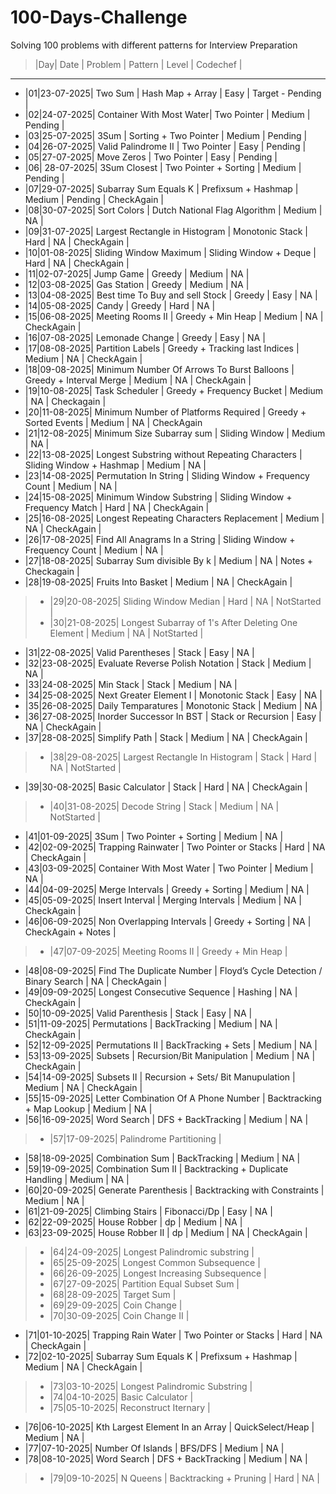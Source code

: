 # 100-Days-Challenge
Solving 100 problems with different patterns for Interview Preparation

>|Day|   Date   |    Problem    |       Pattern        |   Level   |       Codechef          |     
-----------------------------------------------------------------------------------------------------------------------------
* |01|23-07-2025| Two Sum       | Hash Map + Array     |   Easy    | Target - Pending        |
* |02|24-07-2025| Container With Most Water| Two Pointer | Medium |     Pending    |                            
* |03|25-07-2025| 3Sum | Sorting + Two Pointer | Medium | Pending | 
* |04|26-07-2025| Valid Palindrome II | Two Pointer | Easy | Pending |
* |05|27-07-2025| Move Zeros | Two Pointer | Easy | Pending |
* |06| 28-07-2025| 3Sum Closest | Two Pointer + Sorting | Medium | Pending |
* |07|29-07-2025| Subarray Sum Equals K | Prefixsum + Hashmap | Medium | Pending | CheckAgain |
* |08|30-07-2025| Sort Colors | Dutch National Flag Algorithm | Medium | NA |
* |09|31-07-2025| Largest Rectangle in Histogram | Monotonic Stack | Hard | NA | CheckAgain |
* |10|01-08-2025| Sliding Window Maximum | Sliding Window + Deque | Hard | NA | CheckAgain |
* |11|02-07-2025| Jump Game | Greedy | Medium | NA |
* |12|03-08-2025| Gas Station | Greedy | Medium | NA |
* |13|04-08-2025| Best time To Buy and sell Stock | Greedy | Easy | NA |
* |14|05-08-2025| Candy | Greedy | Hard | NA |
* |15|06-08-2025| Meeting Rooms II | Greedy + Min Heap | Medium | NA | CheckAgain |
* |16|07-08-2025| Lemonade Change | Greedy | Easy | NA | 
* |17|08-08-2025| Partition Labels | Greedy + Tracking last Indices | Medium | NA | CheckAgain |
* |18|09-08-2025| Minimum Number Of Arrows To Burst Balloons | Greedy + Interval Merge | Medium | NA | CheckAgain |
* |19|10-08-2025| Task Scheduler | Greedy + Frequency Bucket | Medium | NA | Checkagain |
* |20|11-08-2025| Minimum Number of Platforms Required | Greedy + Sorted Events | Medium | NA | CheckAgain
* |21|12-08-2025| Minimum Size Subarray sum | Sliding Window | Medium | NA |
* |22|13-08-2025| Longest Substring without Repeating Characters | Sliding Window + Hashmap | Medium | NA |
* |23|14-08-2025| Permutation In String | Sliding Window + Frequency Count | Medium | NA |
* |24|15-08-2025| Minimum Window Substring | Sliding Window + Frequency Match | Hard | NA | CheckAgain |
* |25|16-08-2025| Longest Repeating Characters Replacement | Medium | NA | CheckAgain |
* |26|17-08-2025| Find All Anagrams In a String | Sliding Window + Frequency  Count | Medium | NA |
* |27|18-08-2025| Subarray Sum divisible By k | Medium | NA | Notes + Checkagain |
* |28|19-08-2025| Fruits Into Basket | Medium | NA | CheckAgain |
> * |29|20-08-2025| Sliding Window Median | Hard | NA | NotStarted |
> * |30|21-08-2025| Longest Subarray of 1's After Deleting One Element | Medium | NA | NotStarted |
* |31|22-08-2025| Valid Parentheses | Stack | Easy | NA | 
* |32|23-08-2025| Evaluate Reverse Polish Notation | Stack | Medium | NA |
* |33|24-08-2025| Min Stack | Stack | Medium | NA |
* |34|25-08-2025| Next Greater Element I | Monotonic Stack | Easy | NA |
* |35|26-08-2025| Daily Temparatures | Monotonic Stack | Medium | NA |
* |36|27-08-2025| Inorder Successor In BST | Stack or Recursion | Easy | NA | CheckAgain |
* |37|28-08-2025| Simplify Path | Stack | Medium | NA | CheckAgain |
> * |38|29-08-2025| Largest Rectangle In Histogram | Stack | Hard | NA | NotStarted |
* |39|30-08-2025| Basic Calculator | Stack | Hard | NA | CheckAgain |
> * |40|31-08-2025| Decode String | Stack | Medium | NA | NotStarted |
* |41|01-09-2025| 3Sum | Two Pointer + Sorting | Medium | NA | 
* |42|02-09-2025| Trapping Rainwater | Two Pointer or Stacks | Hard | NA | CheckAgain |
* |43|03-09-2025| Container With Most Water | Two Pointer | Medium | NA |
* |44|04-09-2025| Merge Intervals | Greedy + Sorting | Medium | NA | 
* |45|05-09-2025| Insert Interval | Merging Intervals | Medium | NA | CheckAgain |
* |46|06-09-2025| Non Overlapping Intervals | Greedy + Sorting | NA | CheckAgain + Notes |
> * |47|07-09-2025| Meeting Rooms II | Greedy + Min Heap | 
* |48|08-09-2025| Find The Duplicate Number | Floyd’s Cycle Detection / Binary Search | NA | CheckAgain |
* |49|09-09-2025| Longest Consecutive Sequence | Hashing | NA | CheckAgain |
* |50|10-09-2025| Valid Parenthesis | Stack | Easy | NA |
* |51|11-09-2025| Permutations | BackTracking | Medium | NA | CheckAgain |
* |52|12-09-2025| Permutations II | BackTracking + Sets | Medium | NA | 
* |53|13-09-2025| Subsets | Recursion/Bit Manipulation | Medium | NA | CheckAgain |
* |54|14-09-2025| Subsets II | Recursion + Sets/ Bit Manupulation | Medium | NA | CheckAgain |
* |55|15-09-2025| Letter Combination Of A Phone Number | Backtracking + Map Lookup | Medium | NA |
* |56|16-09-2025| Word Search | DFS + BackTracking | Medium | NA |
> * |57|17-09-2025| Palindrome Partitioning |
* |58|18-09-2025| Combination Sum | BackTracking | Medium | NA |
* |59|19-09-2025| Combination Sum II | Backtracking + Duplicate Handling | Medium | NA |
* |60|20-09-2025| Generate Parenthesis | Backtracking with Constraints | Medium | NA |
* |61|21-09-2025| Climbing Stairs | Fibonacci/Dp | Easy | NA |
* |62|22-09-2025| House Robber | dp | Medium | NA |
* |63|23-09-2025| House Robber II | dp | Medium | NA | CheckAgain |
> * |64|24-09-2025| Longest Palindromic substring |
> * |65|25-09-2025| Longest Common Subsequence |
> * |66|26-09-2025| Longest Increasing Subsequence |
> * |67|27-09-2025| Partition Equal Subset Sum |
> * |68|28-09-2025| Target Sum |
> * |69|29-09-2025| Coin Change |
> * |70|30-09-2025| Coin Change II |
* |71|01-10-2025| Trapping Rain Water | Two Pointer or Stacks | Hard | NA | CheckAgain |
* |72|02-10-2025| Subarray Sum Equals K | Prefixsum + Hashmap | Medium | NA | CheckAgain |
> * |73|03-10-2025| Longest Palindromic Substring |
> * |74|04-10-2025| Basic Calculator |
> * |75|05-10-2025| Reconstruct Iternary |
* |76|06-10-2025| Kth Largest Element In an Array | QuickSelect/Heap | Medium | NA |
* |77|07-10-2025| Number Of Islands | BFS/DFS | Medium | NA |
* |78|08-10-2025| Word Search | DFS + BackTracking | Medium | NA |
> * |79|09-10-2025| N Queens | Backtracking + Pruning | Hard | NA |

